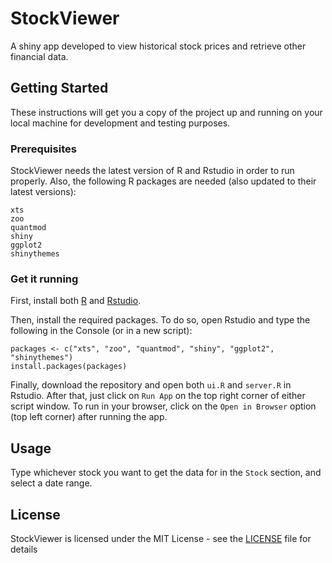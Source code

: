 # StockViewer

A shiny app developed to view historical stock prices and retrieve other financial data.

## Getting Started

These instructions will get you a copy of the project up and running on your local machine for development and testing purposes.

### Prerequisites

StockViewer needs the latest version of R and Rstudio in order to run properly. Also, the following R packages are needed (also updated to their latest versions):

```
xts
zoo
quantmod
shiny
ggplot2
shinythemes
```
### Get it running

First, install both [R](https://cran.r-project.org/bin/windows/base/) and [Rstudio](https://www.rstudio.com/products/rstudio/download/). 

Then, install the required packages. To do so, open Rstudio and type the following in the Console (or in a new script):
```
packages <- c("xts", "zoo", "quantmod", "shiny", "ggplot2", "shinythemes")
install.packages(packages)
```
Finally, download the repository and open both `ui.R` and `server.R` in Rstudio. After that, just click on `Run App` on the top right corner of either script window. To run in your browser, click on the `Open in Browser` option (top left corner) after running the app.

## Usage

Type whichever stock you want to get the data for in the `Stock` section, and select a date range.

## License

StockViewer is licensed under the MIT License - see the [LICENSE](LICENSE) file for details
